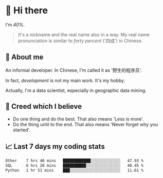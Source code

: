 # 👋 Hi there

I'm *40%*.

> It's a nickname and the real name also in a way.
> My real name pronunciation is similar to *forty percent* ('四成') in Chinese.

## :speech_balloon: About me

An informal developer. In Chinese, I'm called it as '野生的程序员'.

In fact, _development_ is not my main work. It's my hobby.

Actually, I'm a data scientist, especially in geographic data mining.

## :see_no_evil: Creed which I believe

- Do one thing and do the best. That also means 'Less is more'.
- Do the thing until to the end. That also means 'Never forget why you started'.

## :chart_with_upwards_trend: Last 7 days my coding stats

<!--START_SECTION:waka-->

```txt
Other    7 hrs 40 mins   ████████████░░░░░░░░░░░░░   47.93 %
SQL      6 hrs 28 mins   ██████████░░░░░░░░░░░░░░░   40.45 %
Python   1 hr 51 mins    ███░░░░░░░░░░░░░░░░░░░░░░   11.61 %
```

<!--END_SECTION:waka-->
